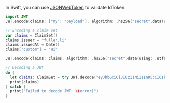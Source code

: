 In Swift, you can use [JSONWebToken](https://github.com/kylef/JSONWebToken.swift) to validate IdToken:

```swift
import JWT
JWT.encode(claims: ["my": "payload"], algorithm: .hs256("secret".data(using: .utf8)!))

// Encoding a claim set
var claims = ClaimSet()
claims.issuer = "fuller.li"
claims.issuedAt = Date()
claims["custom"] = "Hi"

JWT.encode(claims: claims, algorithm: .hs256("secret".data(using: .utf8)!))

// Decoding a JWT
do {
  let claims: ClaimSet = try JWT.decode("eyJhbGciOiJIUzI1NiIsInR5cCI6IkpXVCJ9.e30.2_8pWJfyPup0YwOXK7g9Dn0cF1E3pdn299t4hSeJy5w", algorithm: .hs256("secret".data(using: .utf8)!))
  print(claims)
} catch {
  print("Failed to decode JWT: \(error)")
}
```
